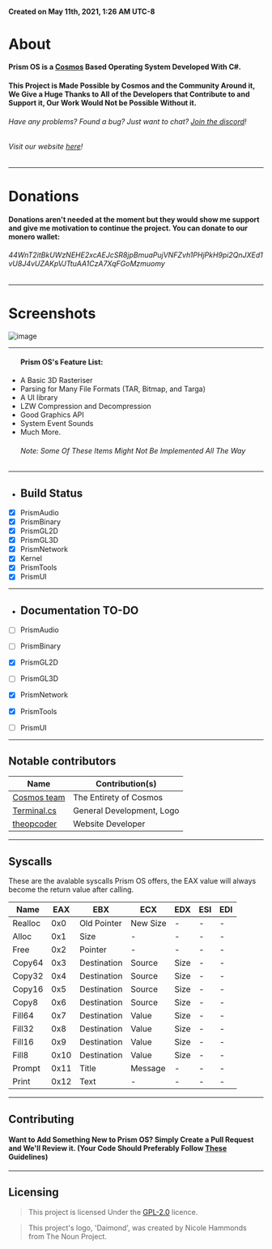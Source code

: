 
<h4>Created on May 11th, 2021, 1:26 AM UTC-8</h4>

# About
#### Prism OS is a [Cosmos](https://github.com/CosmosOS/Cosmos) Based Operating System Developed With C#.
#### This Project is Made Possible by Cosmos and the Community Around it, We Give a Huge Thanks to All of the Developers that Contribute to and Support it, Our Work Would Not be Possible Without it.
###### Have any problems? Found a bug? Just want to chat? [Join the discord](https://discord.gg/DdERgtGmF6)!
###### Visit our website [here](https://prism-project.net/)!

<hr/>

# Donations
#### Donations aren't needed at the moment but they would show me support and give me motivation to continue the project. You can donate to our monero wallet:
###### 44WnT2itBkUWzNEHE2xcAEJcSR8jpBmuaPujVNFZvh1PHjPkH9pi2QnJXEd1vU8J4vUZAKpVJTtuAA1CzA7XqFGoMzmuomy

<hr/>

# Screenshots
![image](https://user-images.githubusercontent.com/76945439/197369522-348d341a-20ba-4209-80d1-10a5cb489f7a.png)

<hr/>

<ul>
<h4>Prism OS's Feature List:</h4>
    <li>A Basic 3D Rasteriser</li>
    <li>Parsing for Many File Formats (TAR, Bitmap, and Targa)</li>
    <li>A UI library</li>
    <li>LZW Compression and Decompression</li>
    <li>Good Graphics API</li>
    <li>System Event Sounds</li>
    <li>Much More.
    <h6>Note: Some Of These Items Might Not Be Implemented All The Way</h6>
</ul>

<hr/>

- ## Build Status
- [x] PrismAudio
- [x] PrismBinary
- [x] PrismGL2D
- [x] PrismGL3D
- [x] PrismNetwork
- [X] Kernel
- [X] PrismTools
- [X] PrismUI

<hr/>

- ## Documentation TO-DO
- [ ] PrismAudio
- [ ] PrismBinary
- [x] PrismGL2D
- [ ] PrismGL3D
- [x] PrismNetwork
- [x] PrismTools
- [ ] PrismUI


<hr/>

## Notable contributors
| Name                                                  | Contribution(s)              |
|-------------------------------------------------------|------------------------------|
| [Cosmos team](https://github.com/CosmosOS/Cosmos)     | The Entirety of Cosmos       |
| [Terminal.cs](https://github.com/terminal-cs)         | General Development, Logo    |
| [theopcoder](https://github.com/theopcoder)           | Website Developer            |

<hr/>

## Syscalls

These are the avalable syscalls Prism OS offers, the EAX value will always become the return value after calling.

| Name    | EAX  | EBX         | ECX      | EDX  | ESI | EDI |
|---------|------|-------------|----------|------|-----|-----|
| Realloc | 0x0  | Old Pointer | New Size |  -   |  -  |  -  |
| Alloc   | 0x1  | Size        |     -    |  -   |  -  |  -  |
| Free    | 0x2  | Pointer     |     -    |  -   |  -  |  -  |
| Copy64  | 0x3  | Destination |  Source  | Size |  -  |  -  |
| Copy32  | 0x4  | Destination |  Source  | Size |  -  |  -  |
| Copy16  | 0x5  | Destination |  Source  | Size |  -  |  -  |
| Copy8   | 0x6  | Destination |  Source  | Size |  -  |  -  |
| Fill64  | 0x7  | Destination |  Value   | Size |  -  |  -  |
| Fill32  | 0x8  | Destination |  Value   | Size |  -  |  -  |
| Fill16  | 0x9  | Destination |  Value   | Size |  -  |  -  |
| Fill8   | 0x10 | Destination |  Value   | Size |  -  |  -  |
| Prompt  | 0x11 | Title       |  Message |  -   |  -  |  -  |
| Print   | 0x12 | Text        |     -    |  -   |  -  |  -  |

<hr/>

## Contributing

#### Want to Add Something New to Prism OS? Simply Create a Pull Request and We'll Review it. (Your Code Should Preferably Follow [These](https://github.com/Project-Prism/Prism-OS/blob/main/CONTRIBUTING.md) Guidelines)

<hr/>

## Licensing

> This project is licensed Under the [GPL-2.0](https://github.com/Project-Prism/Prism-OS/blob/main/LICENSE) licence.

> This project's logo, 'Daimond', was created by Nicole Hammonds from The Noun Project.
